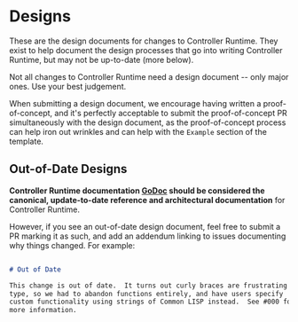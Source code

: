 Designs
=======

These are the design documents for changes to Controller Runtime. They
exist to help document the design processes that go into writing
Controller Runtime, but may not be up-to-date (more below).

Not all changes to Controller Runtime need a design document -- only major
ones. Use your best judgement.

When submitting a design document, we encourage having written
a proof-of-concept, and it's perfectly acceptable to submit the
proof-of-concept PR simultaneously with the design document, as the
proof-of-concept process can help iron out wrinkles and can help with the
`Example` section of the template.

## Out-of-Date Designs

**Controller Runtime documentation
[GoDoc](https://pkg.go.dev/github.com/rmanijacob/controller-runtime) should be
considered the canonical, update-to-date reference and architectural
documentation** for Controller Runtime.

However, if you see an out-of-date design document, feel free to submit
a PR marking it as such, and add an addendum linking to issues documenting
why things changed.  For example:

```markdown

# Out of Date

This change is out of date.  It turns out curly braces are frustrating to
type, so we had to abandon functions entirely, and have users specify
custom functionality using strings of Common LISP instead.  See #000 for
more information.
```

